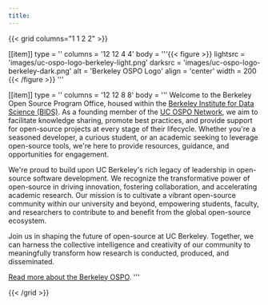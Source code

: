 ```yaml
---
title:
---
```


{{< grid columns="1 1 2 2" >}}

[[item]]
type = ''
columns = '12 12 4 4'
body = '''{{< figure >}}
lightsrc = 'images/uc-ospo-logo-berkeley-light.png'
darksrc = 'images/uc-ospo-logo-berkeley-dark.png'
alt = 'Berkeley OSPO Logo'
align = 'center'
width = 200
{{< /figure >}}
'''

[[item]]
type = ''
columns = '12 12 8 8'
body = '''
Welcome to the Berkeley Open Source Program Office, housed within the [Berkeley Institute for Data Science (BIDS)](https://bids.berkeley.edu).
As a founding member of the [UC OSPO Network](https://ucospo.net/), we aim to facilitate knowledge sharing, promote best practices, and provide support for open-source projects at every stage of their lifecycle.
Whether you're a seasoned developer, a curious student, or an academic seeking to leverage open-source tools, we're here to provide resources, guidance, and opportunities for engagement.

We're proud to build upon UC Berkeley's rich legacy of leadership in open-source software development.
We recognize the transformative power of open-source in driving innovation, fostering collaboration, and accelerating academic research.
Our mission is to cultivate a vibrant open-source community within our university and beyond, empowering students, faculty, and researchers to contribute to and benefit from the global open-source ecosystem.

Join us in shaping the future of open-source at UC Berkeley.
Together, we can harness the collective intelligence and creativity of our community to meaningfully transform how research is conducted, produced, and disseminated.

[Read more about the Berkeley OSPO](/about).
'''

{{< /grid >}}
